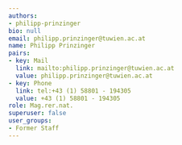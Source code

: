 ```yaml
---
authors:
- philipp-prinzinger
bio: null
email: philipp.prinzinger@tuwien.ac.at
name: Philipp Prinzinger
pairs:
- key: Mail
  link: mailto:philipp.prinzinger@tuwien.ac.at
  value: philipp.prinzinger@tuwien.ac.at
- key: Phone
  link: tel:+43 (1) 58801 - 194305
  value: +43 (1) 58801 - 194305
role: Mag.rer.nat.
superuser: false
user_groups:
- Former Staff
---
```

